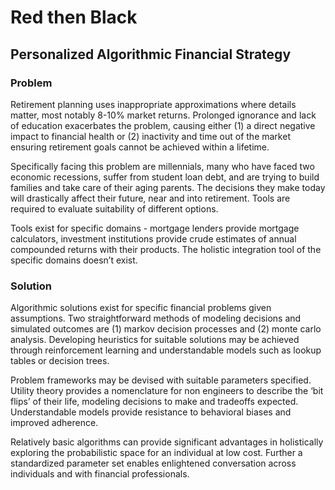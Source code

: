 # Red then Black

## Personalized Algorithmic Financial Strategy

### Problem
Retirement planning uses inappropriate approximations where details matter, most notably 8-10% market returns. Prolonged ignorance and lack of education exacerbates the problem, causing either (1) a direct negative impact to financial health or (2) inactivity and time out of the market ensuring retirement goals cannot be achieved within a lifetime. 

Specifically facing this problem are millennials, many who have faced two economic recessions, suffer from student loan debt, and are trying to build families and take care of their aging parents. The decisions they make today will drastically affect their future, near and into retirement. Tools are required to evaluate suitability of different options. 

Tools exist for specific domains - mortgage lenders provide mortgage calculators, investment institutions provide crude estimates of annual compounded returns with their products. The holistic integration tool of the specific domains doesn’t exist.

### Solution
Algorithmic solutions exist for specific financial problems given assumptions. Two straightforward methods of modeling decisions and simulated outcomes are (1) markov decision processes and (2) monte carlo analysis. Developing heuristics for suitable solutions may be achieved through reinforcement learning and understandable models such as lookup tables or decision trees. 

Problem frameworks may be devised with suitable parameters specified. Utility theory provides a nomenclature for non engineers to describe the ‘bit flips’ of their life, modeling decisions to make and tradeoffs expected. Understandable models provide resistance to behavioral biases and improved adherence.

Relatively basic algorithms can provide significant advantages in holistically exploring the probabilistic space for an individual at low cost. Further a standardized parameter set enables enlightened conversation across individuals and with financial professionals.
